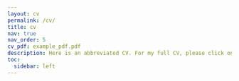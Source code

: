 ```yaml
---
layout: cv
permalink: /cv/
title: cv
nav: true
nav_order: 5
cv_pdf: example_pdf.pdf
description: Here is an abbreviated CV. For my full CV, please click on the pdf icon in the top right.
toc:
  sidebar: left
---
```


